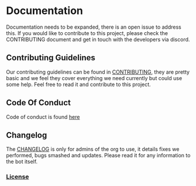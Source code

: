 # Documentation

Documentation needs to be expanded, there is an open issue to address this. If you would like to contribute to this project, please check the CONTRIBUTING document and get in touch with the developers via discord.

## Contributing Guidelines

Our contributing guidelines can be found in [CONTRIBUTING](CONTRIBUTING.md), they are pretty basic and we feel they cover everything we need currently but could use some help. Feel free to read it and contribute to this project.

## Code Of Conduct

Code of conduct is found [here](CODE_OF_CONDUCT.md)

## Changelog

The [CHANGELOG](CHANGELOG.md) is only for admins of the org to use, it details fixes we performed, bugs smashed and updates. Please read it for any information to the bot itself.

### [License](../LICENSE)
